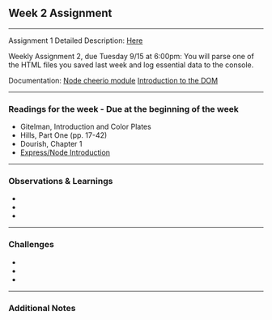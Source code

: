 ##  Week 2 Assignment
---
Assignment 1 Detailed Description: [Here](https://github.com/visualizedata/data-structures/blob/master/weekly_assignment_02.md)

Weekly Assignment 2, due Tuesday 9/15 at 6:00pm:
You will parse one of the HTML files you saved last week and log essential data to the console.

Documentation:
[Node cheerio module](https://www.npmjs.com/package/cheerio)
[Introduction to the DOM](https://developer.mozilla.org/en-US/docs/Web/API/Document_Object_Model/Introduction)

---
### Readings for the week - Due at the beginning of the week
* Gitelman, Introduction and Color Plates
* Hills, Part One (pp. 17-42)
* Dourish, Chapter 1
* [Express/Node Introduction](https://developer.mozilla.org/en-US/docs/Learn/Server-side/Express_Nodejs/Introduction)
--- 
### Observations & Learnings
* 
* 
* 
--- 
### Challenges
* 
* 
* 
---
### Additional Notes